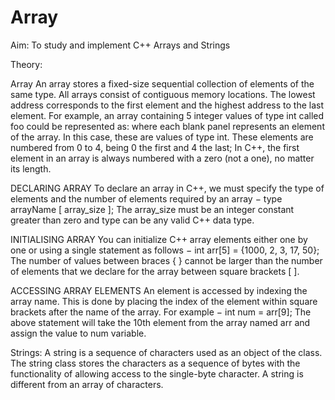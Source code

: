 # Array

Aim: To study and implement C++ Arrays and Strings 

Theory:

Array
An array stores a fixed-size sequential collection of elements of the same type. All arrays consist of contiguous memory locations. The lowest address corresponds to the first element and the highest address to the last element.
For example, an array containing 5 integer values of type int called foo could be represented as:
where each blank panel represents an element of the array. In this case, these are values of type int. These elements are numbered from 0 to 4, being 0 the first and 4 the last; In C++, the first element in an array is always numbered with a zero (not a one), no matter its length.

DECLARING ARRAY
To declare an array in C++, we must specify the type of elements and the number of elements required by an array −
type arrayName [ array_size ];
The array_size must be an integer constant greater than zero and type can be any valid
C++ data type.

INITIALISING ARRAY
You can initialize C++ array elements either one by one or using a single statement as follows −
int arr[5] = {1000, 2, 3, 17, 50};
The number of values between braces { } cannot be larger than the number of
elements that we declare for the array between square brackets [ ].

ACCESSING ARRAY ELEMENTS
An element is accessed by indexing the array name. This is done by placing the index of the element within square brackets after the name of the array. For example −
int num = arr[9];
The above statement will take the 10th element from the array named arr and assign
the value to num variable.

Strings:
A string is a sequence of characters used as an object of the class. The string class stores the characters as a sequence of bytes with the functionality of allowing access to the single-byte character. A string is different from an array of characters. 
